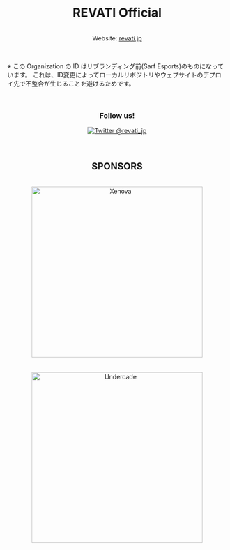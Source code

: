 <h1 align="center">REVATI Official</h1>

<img src="https://pbs.twimg.com/profile_banners/1483923792309075972/1746632052" alt="" align="center" />

<p align="center">Website: <a href="https://revati.jp" align="center">revati.jp</a></p>

<br />

※ この Organization の ID はリブランディング前(Sarf Esports)のものになっています。
これは、ID変更によってローカルリポジトリやウェブサイトのデプロイ先で不整合が生じることを避けるためです。

<br />

<h3 align="center">Follow us!</h3>

<p align="center">
<a href="https://twitter.com/revati_jp"><img src="https://img.shields.io/twitter/follow/revati_jp?label=%20%40revati_jp&style=social" alt="Twitter @revati_jp" /></a>
</p>

<br />

<h2 align="center">SPONSORS</h3>

<div align="center">
	<br />
	<a href="https://xenova.shop">
		<img src="https://revati.jp/images/logos/xenova.webp" alt="Xenova" title="Xenova" width="392px" />
	</a>
	<br /><br /><br />
	<a href="https://undercade.official.ec">
		<img src="https://revati.jp/images/logos/undercade_white-bg.webp" alt="Undercade" title="Undercade" width="392px" />
	</a>
</div>
